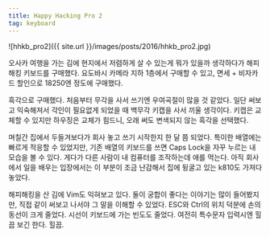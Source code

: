 ```yaml
---
title: Happy Hacking Pro 2
tag: keyboard
---
```

![hhkb_pro2]({{ site.url }}/images/posts/2016/hhkb_pro2.jpg)

오사카 여행을 가는 김에 현지에서 저렴하게 살 수 있는게 뭐가 있을까 생각하다가 해피해킹 키보드를 구매했다. 요도바시 카메라 지하 1층에서 구매할 수 있고, 면세 + 비자카드 할인으로 18250엔 정도에 구매했다.

흑각으로 구매했다. 처음부터 무각을 사서 쓰기엔 우여곡절이 많을 것 같았다. 일단 써보고 익숙해져서 각인이 필요없게 되었을 때 백무각 키캡을 사서 끼울 생각이다. 키캡은 교체할 수 있지만 하우징은 교체가 힘드니, 오래 써도 변색되지 않는 흑각을 선택했다.

며칠간 집에서 두들겨보다가 회사 놓고 쓰기 시작한지 한 달 쯤 되었다. 특이한 배열에는 빠르게 적응할 수 있었지만, 기존 배열의 키보드를 쓰면 Caps Lock을 자꾸 누르는 내 모습을 볼 수 있다. 게다가 다른 사람이 내 컴퓨터를 조작하는데 애를 먹는다. 아직 회사에서 일을 배우는 입장에서는 이 부분이 조금 난감해서 집에 뒹굴고 있는 k810도 가져다 놓았다.

해피해킹을 산 김에 Vim도 익혀보고 있다. 둘이 궁합이 좋다는 이야기는 많이 들어봤지만, 직접 같이 써보고 나서야 그 말을 이해할 수 있었다. ESC와 Ctrl의 위치 덕분에 손의 동선이 크게 줄었다. 시선이 키보드에 가는 빈도도 줄었다. 여전히 특수문자 입력시엔 힐끔 보긴 한다. 힐끔.
